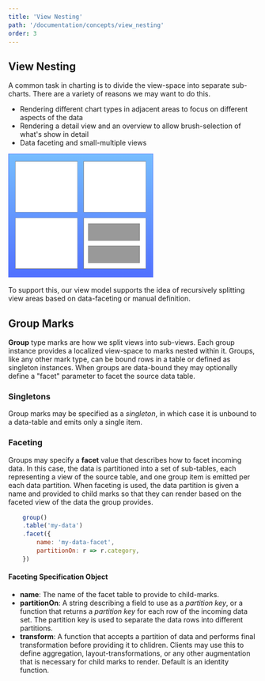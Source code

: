 ```yaml
---
title: 'View Nesting'
path: '/documentation/concepts/view_nesting'
order: 3
---
```


## View Nesting

A common task in charting is to divide the view-space into separate sub-charts. There are a variety of reasons we may want to do this.
* Rendering different chart types in adjacent areas to focus on different aspects of the data
* Rendering a detail view and an overview to allow brush-selection of what's show in detail
* Data faceting and small-multiple views

<img alt="View Nesting" src="/images/view_nesting.png" height="250">

To support this, our view model supports the idea of recursively splitting view areas based on data-faceting or manual definition.

## Group Marks
__Group__ type marks are how we split views into sub-views. Each group instance provides a localized view-space to marks nested within it. Groups, like any other mark type, can be bound rows in a table or defined as singleton instances. When groups are data-bound they may optionally define a "facet" parameter to facet the source data table.

### Singletons
Group marks may be specified as a _singleton_, in which case it is unbound to a data-table and emits only a single item. 

### Faceting
Groups may specify a __facet__ value that describes how to facet incoming data. In this case, the data is partitioned into a set of sub-tables, each representing a view of the source table, and one group item is emitted per each data partition. When faceting is used, the data partition is given a name and provided to child marks so that they can render based on the faceted view of the data the group provides.

```js
    group()
    .table('my-data')
    .facet({
        name: 'my-data-facet',
        partitionOn: r => r.category,
    })
```

#### Faceting Specification Object
* __name__: The name of the facet table to provide to child-marks.
* __partitionOn__: A string describing a field to use as a _partition key_, or a function that returns a _partition key_ for each row of the incoming data set. The partition key is used to separate the data rows into different partitions.
* __transform__: A function that accepts a partition of data and performs final transformation before providing it to chlidren. Clients may use this to define aggregation, layout-transformations, or any other augmentation that is necessary for child marks to render. Default is an identity function.